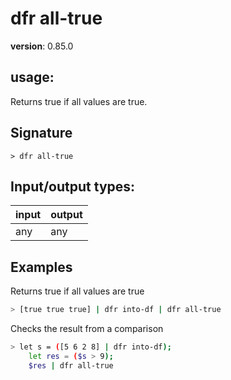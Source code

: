 # dfr all-true

**version**: 0.85.0

## **usage**:

Returns true if all values are true.

## Signature

`> dfr all-true `

## Input/output types:

| input | output |
| ----- | ------ |
| any   | any    |

## Examples

Returns true if all values are true

```bash
> [true true true] | dfr into-df | dfr all-true
```

Checks the result from a comparison

```bash
> let s = ([5 6 2 8] | dfr into-df);
    let res = ($s > 9);
    $res | dfr all-true
```
